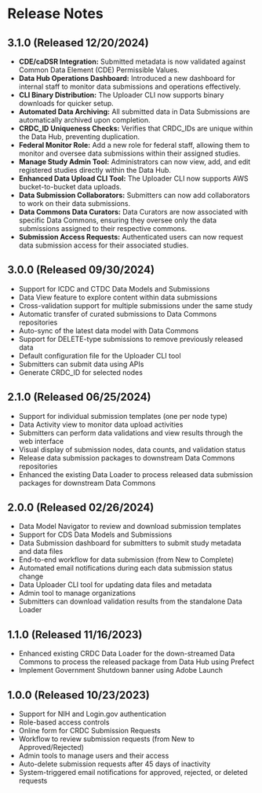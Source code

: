 # Release Notes

## 3.1.0 (Released 12/20/2024)

- **CDE/caDSR Integration:** Submitted metadata is now validated against Common Data Element (CDE) Permissible Values.
- **Data Hub Operations Dashboard:** Introduced a new dashboard for internal staff to monitor data submissions and operations effectively.
- **CLI Binary Distribution:** The Uploader CLI now supports binary downloads for quicker setup.
- **Automated Data Archiving:** All submitted data in Data Submissions are automatically archived upon completion.
- **CRDC_ID Uniqueness Checks:** Verifies that CRDC_IDs are unique within the Data Hub, preventing duplication.
- **Federal Monitor Role:** Add a new role for federal staff, allowing them to monitor and oversee data submissions within their assigned studies.
- **Manage Study Admin Tool:** Administrators can now view, add, and edit registered studies directly within the Data Hub.
- **Enhanced Data Upload CLI Tool:** The Uploader CLI now supports AWS bucket-to-bucket data uploads.
- **Data Submission Collaborators:** Submitters can now add collaborators to work on their data submissions.
- **Data Commons Data Curators:** Data Curators are now associated with specific Data Commons, ensuring they oversee only the data submissions assigned to their respective commons.
- **Submission Access Requests:** Authenticated users can now request data submission access for their associated studies.

## 3.0.0 (Released 09/30/2024)

- Support for ICDC and CTDC Data Models and Submissions
- Data View feature to explore content within data submissions
- Cross-validation support for multiple submissions under the same study
- Automatic transfer of curated submissions to Data Commons repositories
- Auto-sync of the latest data model with Data Commons
- Support for DELETE-type submissions to remove previously released data
- Default configuration file for the Uploader CLI tool
- Submitters can submit data using APIs
- Generate CRDC_ID for selected nodes

## 2.1.0 (Released 06/25/2024)

- Support for individual submission templates (one per node type)
- Data Activity view to monitor data upload activities
- Submitters can perform data validations and view results through the web interface
- Visual display of submission nodes, data counts, and validation status
- Release data submission packages to downstream Data Commons repositories
- Enhanced the existing Data Loader to process released data submission packages for downstream Data Commons

## 2.0.0 (Released 02/26/2024)

- Data Model Navigator to review and download submission templates
- Support for CDS Data Models and Submissions
- Data Submission dashboard for submitters to submit study metadata and data files
- End-to-end workflow for data submission (from New to Complete)
- Automated email notifications during each data submission status change
- Data Uploader CLI tool for updating data files and metadata
- Admin tool to manage organizations
- Submitters can download validation results from the standalone Data Loader

## 1.1.0 (Released 11/16/2023)

- Enhanced existing CRDC Data Loader for the down-streamed Data Commons to process the released package from Data Hub using Prefect
- Implement Government Shutdown banner using Adobe Launch

## 1.0.0 (Released 10/23/2023)

- Support for NIH and Login.gov authentication
- Role-based access controls
- Online form for CRDC Submission Requests
- Workflow to review submission requests (from New to Approved/Rejected)
- Admin tools to manage users and their access
- Auto-delete submission requests after 45 days of inactivity
- System-triggered email notifications for approved, rejected, or deleted requests
